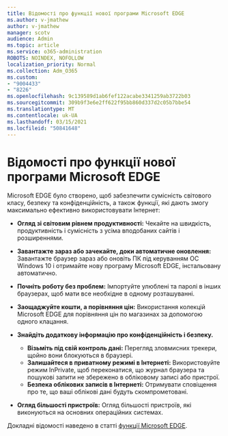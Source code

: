 ```yaml
---
title: Відомості про функції нової програми Microsoft EDGE
ms.author: v-jmathew
author: v-jmathew
manager: scotv
audience: Admin
ms.topic: article
ms.service: o365-administration
ROBOTS: NOINDEX, NOFOLLOW
localization_priority: Normal
ms.collection: Adm_O365
ms.custom:
- "9004433"
- "8226"
ms.openlocfilehash: 9c139589d1ab6fef122acabe3341259ab3722b03
ms.sourcegitcommit: 309b9f3e6e2ff622f95bb860d337d2c05b7bbe54
ms.translationtype: MT
ms.contentlocale: uk-UA
ms.lasthandoff: 03/15/2021
ms.locfileid: "50841648"
---
```

# <a name="learn-about-the-features-of-the-new-microsoft-edge"></a>Відомості про функції нової програми Microsoft EDGE

Microsoft EDGE було створено, щоб забезпечити сумісність світового класу, безпеку та конфіденційність, а також функції, які дають змогу максимально ефективно використовувати Інтернет:

- **Огляд зі світовим рівнем продуктивності:** Чекайте на швидкість, продуктивність і сумісність з усіма вподобаних сайтів і розширеннями.
- **Завантажте зараз або зачекайте, доки автоматичне оновлення:** Завантажте браузер зараз або оновіть ПК під керуванням ОС Windows 10 і отримайте нову програму Microsoft EDGE, інстальовану автоматично.
- **Почніть роботу без проблем:** Імпортуйте улюблені та паролі в інших браузерах, щоб мати все необхідне в одному розташуванні.
- **Заощаджуйте кошти, а порівняння цін:** Використання колекцій Microsoft EDGE для порівняння цін по магазинах за допомогою одного клацання.
- **Знайдіть додаткову інформацію про конфіденційність і безпеку.**
  - **Візьміть під свій контроль дані:** Перегляд зловмисних трекери, щойно вони блокуються в браузері.
  - **Залишайтеся в приватному режимі в Інтернеті:** Використовуйте режим InPrivate, щоб переконатися, що журнал браузера та пошукові запити не збережено в обліковому записі або пристрої.
  - **Безпека облікових записів в Інтернеті:** Отримувати сповіщення про те, що ваші облікові дані будуть скомпрометовані.

- **Огляд більшості пристроїв:** Огляд більшості пристроїв, які виконуються на основних операційних системах.

Докладні відомості наведено в статті [функції Microsoft EDGE](https://go.microsoft.com/fwlink/?linkid=2146817).
